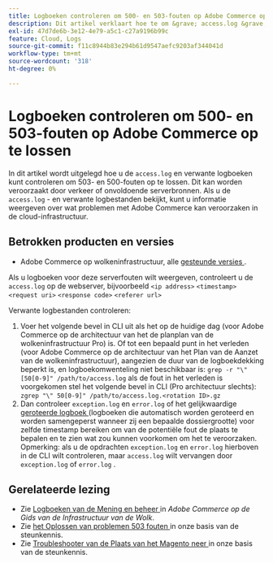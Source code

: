```yaml
---
title: Logboeken controleren om 500- en 503-fouten op Adobe Commerce op te lossen
description: Dit artikel verklaart hoe te om &grave; access.log &grave; en verwante logboeken te controleren om 503 en 500 fouten problemen op te lossen, die door verkeer of ontoereikende servermiddelen kunnen worden veroorzaakt. Door het bestand "access.log" en de bijbehorende logboeken te bekijken, kunt u informatie vinden over wat problemen met Adobe Commerce kan veroorzaken op het gebied van cloudinfrastructuur.
exl-id: 47d7de6b-3e12-4e79-a5c1-c27a9196b99c
feature: Cloud, Logs
source-git-commit: f11c8944b83e294b61d9547aefc9203af344041d
workflow-type: tm+mt
source-wordcount: '318'
ht-degree: 0%

---
```


# Logboeken controleren om 500- en 503-fouten op Adobe Commerce op te lossen

In dit artikel wordt uitgelegd hoe u de `access.log` en verwante logboeken kunt controleren om 503- en 500-fouten op te lossen. Dit kan worden veroorzaakt door verkeer of onvoldoende serverbronnen. Als u de `access.log` - en verwante logbestanden bekijkt, kunt u informatie weergeven over wat problemen met Adobe Commerce kan veroorzaken in de cloud-infrastructuur.

<!--
Bob - not in TOC
-->

## Betrokken producten en versies

* Adobe Commerce op wolkeninfrastructuur, alle [ gesteunde versies ](https://experienceleague.adobe.com/docs/commerce-operations/release/planning/lifecycle-policy.html?lang=nl-NL).

Als u logboeken voor deze serverfouten wilt weergeven, controleert u de `access.log` op de webserver, bijvoorbeeld `<ip address>` `<timestamp>` `<request uri>` `<response code>` `<referer url>`

Verwante logbestanden controleren:

1. Voer het volgende bevel in CLI uit als het op de huidige dag (voor Adobe Commerce op de architectuur van het de planplan van de wolkeninfrastructuur Pro) is. Of tot een bepaald punt in het verleden (voor Adobe Commerce op de architectuur van het Plan van de Aanzet van de wolkeninfrastructuur), aangezien de duur van de logboekdekking beperkt is, en logboekomwenteling niet beschikbaar is: `grep -r "\" [50[0-9]" /path/to/access.log` als de fout in het verleden is voorgekomen stel het volgende bevel in CLI (Pro architectuur slechts): `zgrep "\" 50[0-9]" /path/to/access.log.<rotation ID>.gz`
1. Dan controleer `exception.log` en `error.log` of het gelijkwaardige [ geroteerde logboek ](https://experienceleague.adobe.com/docs/commerce-operations/installation-guide/next-steps/configuration.html?lang=nl-NL#log-rotation) (logboeken die automatisch worden geroteerd en worden samengeperst wanneer zij een bepaalde dossiergrootte) voor zelfde timestamp bereiken om van de potentiële fout de plaats te bepalen en te zien wat zou kunnen voorkomen om het te veroorzaken. Opmerking: als u de opdrachten `exception.log` en `error.log` hierboven in de CLI wilt controleren, maar `access.log` wilt vervangen door `exception.log` of `error.log` .

## Gerelateerde lezing

* Zie [ Logboeken van de Mening en beheer ](https://experienceleague.adobe.com/docs/commerce-cloud-service/user-guide/develop/test/log-locations.html?lang=nl-NL) in *Adobe Commerce op de Gids van de Infrastructuur van de Wolk*.
* Zie [ het Oplossen van problemen 503 fouten ](/help/troubleshooting/miscellaneous/troubleshooting-503-errors.md) in onze basis van de steunkennis.
* Zie [ Troubleshooter van de Plaats van het Magento neer ](/help/troubleshooting/site-down-or-unresponsive/magento-site-down-troubleshooter.md) in onze basis van de steunkennis.
